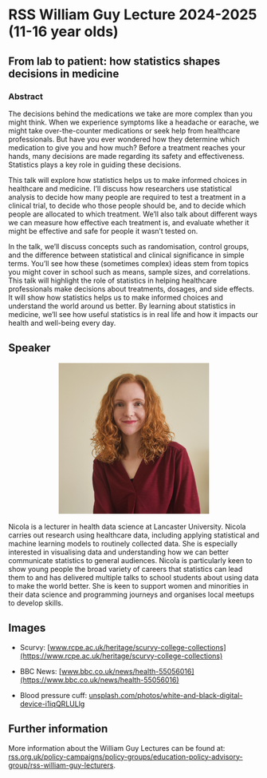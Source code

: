 # RSS William Guy Lecture 2024-2025 (11-16 year olds)

## From lab to patient: how statistics shapes decisions in medicine

### Abstract

The decisions behind the medications we take are more complex than you might think. When we experience symptoms like a headache or earache, we might take over-the-counter medications or seek help from healthcare professionals. But have you ever wondered how they determine which medication to give you and how much? Before a treatment reaches your hands, many decisions are made regarding its safety and effectiveness. Statistics plays a key role in guiding these decisions. 

This talk will explore how statistics helps us to make informed choices in healthcare and medicine. I’ll discuss how researchers use statistical analysis to decide how many people are required to test a treatment in a clinical trial, to decide who those people should be, and to decide which people are allocated to which treatment. We’ll also talk about different ways we can measure how effective each treatment is, and evaluate whether it might be effective and safe for people it wasn’t tested on.  

In the talk, we’ll discuss concepts such as randomisation, control groups, and the difference between statistical and clinical significance in simple terms. You’ll see how these (sometimes complex) ideas stem from topics you might cover in school such as means, sample sizes, and correlations. This talk will highlight the role of statistics in helping healthcare professionals make decisions about treatments, dosages, and side effects. It will show how statistics helps us to make informed choices and understand the world around us better. By learning about statistics in medicine, we’ll see how useful statistics is in real life and how it impacts our health and well-being every day.

## Speaker

<p align="center">
  <img src="images/nicola.jpg" width="60%">
</p>

Nicola is a lecturer in health data science at Lancaster University. Nicola carries out research using healthcare data, including applying statistical and machine learning models to routinely collected data. She is especially interested in visualising data and understanding how we can better communicate statistics to general audiences. Nicola is particularly keen to show young people the broad variety of careers that statistics can lead them to and has delivered multiple talks to school students about using data to make the world better. She is keen to support women and minorities in their data science and programming journeys and organises local meetups to develop skills. 

## Images

* Scurvy: [www.rcpe.ac.uk/heritage/scurvy-college-collections](https://www.rcpe.ac.uk/heritage/scurvy-college-collections)

* BBC News: [www.bbc.co.uk/news/health-55056016](https://www.bbc.co.uk/news/health-55056016)

* Blood pressure cuff: [unsplash.com/photos/white-and-black-digital-device-i1iqQRLULlg](https://unsplash.com/photos/white-and-black-digital-device-i1iqQRLULlg)

## Further information

More information about the William Guy Lectures can be found at: [rss.org.uk/policy-campaigns/policy-groups/education-policy-advisory-group/rss-william-guy-lecturers](https://rss.org.uk/policy-campaigns/policy-groups/education-policy-advisory-group/rss-william-guy-lecturers/).

